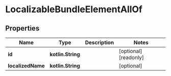 
# LocalizableBundleElementAllOf

## Properties
Name | Type | Description | Notes
------------ | ------------- | ------------- | -------------
**id** | **kotlin.String** |  |  [optional] [readonly]
**localizedName** | **kotlin.String** |  |  [optional]




